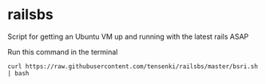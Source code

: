 railsbs
=======

Script for getting an Ubuntu VM up and running with the latest rails ASAP

Run this command in the terminal

    curl https://raw.githubusercontent.com/tensenki/railsbs/master/bsri.sh | bash

